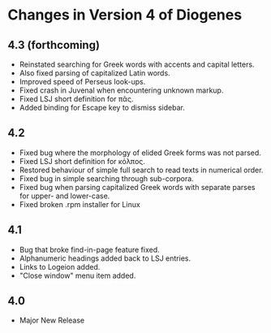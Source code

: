 # Changes in Version 4 of Diogenes

## 4.3 (forthcoming)
* Reinstated searching for Greek words with accents and capital letters.
* Also fixed parsing of capitalized Latin words.
* Improved speed of Perseus look-ups.
* Fixed crash in Juvenal when encountering unknown markup.
* Fixed LSJ short definition for πᾶς.
* Added binding for Escape key to dismiss sidebar.

## 4.2
* Fixed bug where the morphology of elided Greek forms was not parsed.
* Fixed LSJ short definition for κόλπος.
* Restored behaviour of simple full search to read texts in numerical order.
* Fixed bug in simple searching through sub-corpora.
* Fixed bug when parsing capitalized Greek words with separate parses for upper- and lower-case.
* Fixed broken .rpm installer for Linux

## 4.1 
* Bug that broke find-in-page feature fixed.
* Alphanumeric headings added back to LSJ entries.
* Links to Logeion added.
* "Close window" menu item added.

## 4.0 
* Major New Release


